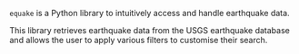 `equake` is a Python library to intuitively access and handle earthquake data.

This library retrieves earthquake data from the USGS earthquake database and allows the
user to apply various filters to customise their search.

